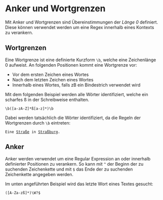 # Anker und Wortgrenzen

Mit Anker und Wortgrenzen sind Übereinstimmungen der _Länge 0_ definiert. Diese können verwendet werden um eine Regex innerhalb eines Kontexts zu verankern.

## Wortgrenzen

Eine Wortgrenze ist eine definierte Kurzform `\b`, welche eine Zeichenlänge 0 aufweist. An folgenden Positionen kommt eine Wortgrenze vor:

 - Vor dem ersten Zeichen eines Wortes
 - Nach dem letzten Zeichen eines Wortes
 - Innerhalb eines Wortes, falls zB ein Bindestrich verwendet wird

Mit dem folgenden Beispiel werden alle Wörter identifiziert, welche ein scharfes ß in der Schreibweise enthalten.

```
\b([a-zA-Z]*ß[a-z]*)\b
``` 

Dabei werden tatsächlich die Wörter identifiziert, da die Regeln der Wortgrenzen durch `\b` eintreten:

<pre><code>Eine <span style="text-decoration: underline">Straße</span> in <span style="text-decoration: underline">Straßburg</span>.</code></pre>

## Anker

Anker werden verwendet um eine Regular Expression an oder innerhalb definierter Positionen zu verankern. So kann mit `^` der Beginn der zu suchenden Zeichenkette und mit `$` das Ende der zu suchenden Zeichenkette angegeben werden.

Im unten angeführten Beispiel wird das letzte Wort eines Textes gesucht:

```
([A-Za-zß]*)\W?$
```
